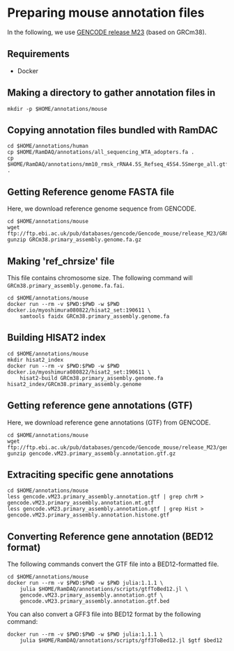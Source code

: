 # Preparing mouse annotation files

In the following, we use [GENCODE release M23](https://www.gencodegenes.org/mouse/release_M23.html) (based on GRCm38).

## Requirements
- Docker

## Making a directory to gather annotation files in

```
mkdir -p $HOME/annotations/mouse
```

## Copying annotation files bundled with RamDAC

```
cd $HOME/annotations/human
cp $HOME/RamDAQ/annotations/all_sequencing_WTA_adopters.fa .
cp $HOME/RamDAQ/annotations/mm10_rmsk_rRNA4.5S_Refseq_45S4.5Smerge_all.gtf .
```

## Getting Reference genome FASTA file

Here, we download reference genome sequence from GENCODE.

```
cd $HOME/annotations/mouse
wget ftp://ftp.ebi.ac.uk/pub/databases/gencode/Gencode_mouse/release_M23/GRCm38.primary_assembly.genome.fa.gz
gunzip GRCm38.primary_assembly.genome.fa.gz
```
## Making 'ref_chrsize' file
This file contains chromosome size. The following command will `GRCm38.primary_assembly.genome.fa.fai`.

```
cd $HOME/annotations/mouse
docker run --rm -v $PWD:$PWD -w $PWD docker.io/myoshimura080822/hisat2_set:190611 \
    samtools faidx GRCm38.primary_assembly.genome.fa
```

## Building HISAT2 index

```
cd $HOME/annotations/mouse
mkdir hisat2_index
docker run --rm -v $PWD:$PWD -w $PWD docker.io/myoshimura080822/hisat2_set:190611 \
    hisat2-build GRCm38.primary_assembly.genome.fa hisat2_index/GRCm38.primary_assembly.genome
```

## Getting reference gene annotations (GTF)
Here, we download reference gene annotations (GTF) from GENCODE.

```
cd $HOME/annotations/mouse
wget ftp://ftp.ebi.ac.uk/pub/databases/gencode/Gencode_mouse/release_M23/gencode.vM23.primary_assembly.annotation.gtf.gz
gunzip gencode.vM23.primary_assembly.annotation.gtf.gz
```


## Extraciting specific gene annotations

```
cd $HOME/annotations/mouse
less gencode.vM23.primary_assembly.annotation.gtf | grep chrM > gencode.vM23.primary_assembly.annotation.mt.gtf
less gencode.vM23.primary_assembly.annotation.gtf | grep Hist > gencode.vM23.primary_assembly.annotation.histone.gtf
```


## Converting Reference gene annotation (BED12 format)
The following commands convert the GTF file into a BED12-formatted file.

```
cd $HOME/annotations/mouse
docker run --rm -v $PWD:$PWD -w $PWD julia:1.1.1 \
    julia $HOME/RamDAQ/annotations/scripts/gtfToBed12.jl \
    gencode.vM23.primary_assembly.annotation.gtf \
    gencode.vM23.primary_assembly.annotation.gtf.bed
```

You can also convert a GFF3 file into BED12 format by the following command:
```
docker run --rm -v $PWD:$PWD -w $PWD julia:1.1.1 \
    julia $HOME/RamDAQ/annotations/scripts/gff3ToBed12.jl $gtf $bed12
```


